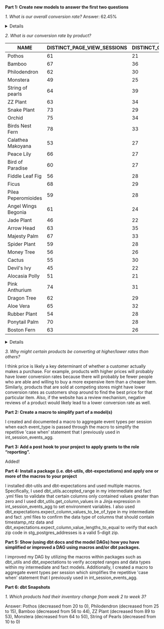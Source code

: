 **Part 1: Create new models to answer the first two questions**

*1. What is our overall conversion rate?* Answer: 62.45%

<details>


```sql

with events_distinct_session_type as (

    select distinct(session_id)
    , case when checkouts > 0 then 1 else 0 end as checkouts
    , case when page_views > 0 then 1 else 0 end as page_views
    from {{ ref('int_session_events_agg') }}
    group by session_id, checkouts, page_views
)

, agg as (

    select sum(events_distinct_session_type.page_views) as distinct_view_sessions
    , sum(events_distinct_session_type.checkouts) as distinct_checkout_sessions
    from events_distinct_session_type

)

, final as (
    select distinct_view_sessions
    , distinct_checkout_sessions
    , (distinct_checkout_sessions / distinct_view_sessions) as overall_conversion_rate
    from agg
)

select * from final

```

</details>

*2. What is our conversion rate by product?*

| NAME                | DISTINCT_PAGE_VIEW_SESSIONS | DISTINCT_ORDER_SESSIONS | CONVERSION_RATE |
|---------------------|-----------------------------|-------------------------|-----------------|
| Pothos              | 61                          | 21                      | 0.344262        |
| Bamboo              | 67                          | 36                      | 0.537313        |
| Philodendron        | 62                          | 30                      | 0.483871        |
| Monstera            | 49                          | 25                      | 0.510204        |
| String of pearls    | 64                          | 39                      | 0.609375        |
| ZZ Plant            | 63                          | 34                      | 0.539683        |
| Snake Plant         | 73                          | 29                      | 0.397260        |
| Orchid              | 75                          | 34                      | 0.453333        |
| Birds Nest Fern     | 78                          | 33                      | 0.423077        |
| Calathea Makoyana   | 53                          | 27                      | 0.509434        |
| Peace Lily          | 66                          | 27                      | 0.409091        |
| Bird of Paradise    | 60                          | 27                      | 0.450000        |
| Fiddle Leaf Fig     | 56                          | 28                      | 0.500000        |
| Ficus               | 68                          | 29                      | 0.426471        |
| Pilea Peperomioides | 59                          | 28                      | 0.474576        |
| Angel Wings Begonia | 61                          | 24                      | 0.393443        |
| Jade Plant          | 46                          | 22                      | 0.478261        |
| Arrow Head          | 63                          | 35                      | 0.555556        |
| Majesty Palm        | 67                          | 33                      | 0.492537        |
| Spider Plant        | 59                          | 28                      | 0.474576        |
| Money Tree          | 56                          | 26                      | 0.464286        |
| Cactus              | 55                          | 30                      | 0.545455        |
| Devil's Ivy         | 45                          | 22                      | 0.488889        |
| Alocasia Polly      | 51                          | 21                      | 0.411765        |
| Pink Anthurium      | 74                          | 31                      | 0.418919        |
| Dragon Tree         | 62                          | 29                      | 0.467742        |
| Aloe Vera           | 65                          | 32                      | 0.492308        |
| Rubber Plant        | 54                          | 28                      | 0.518519        |
| Ponytail Palm       | 70                          | 28                      | 0.400000        |
| Boston Fern         | 63                          | 26                      | 0.412698        |

<details>


```sql

with orders as (

    select product_id
    , distinct_order_sessions
    from {{ ref('int_distinct_order_sessions_per_product') }}
)

, page_views as (

    select product_id
    , distinct_page_view_sessions
    from {{ ref('int_distinct_page_view_sessions_per_product') }}
)

, products as (

    select product_id, name
    from {{ ref('stg_postgres_products')}}
)

select products.name
    , page_views.distinct_page_view_sessions
    , orders.distinct_order_sessions
    , (orders.distinct_order_sessions / page_views.distinct_page_view_sessions) as conversion_rate
from page_views
left join orders on page_views.product_id = orders.product_id
left join products on page_views.product_id = products.product_id

```

</details>

*3. Why might certain products be converting at higher/lower rates than others?*

I think price is likely a key determinant of whether a customer actually makes a purchase. For example, products with higher prices will probably have lower conversion rates because there will probably be fewer people who are able and willing to buy a more expensive item than a cheaper item. Similarly, products that are sold at competing stores might have lower conversion rates as customers shop around to find the best price for that particular item. Also, if the website has a review mechanism, negative reviews of a product would likely lead to a lower conversion rate as well.

**Part 2: Create a macro to simplify part of a model(s)**

I created and documented a macro to aggregate event types per session when each event_type is passed through the macro to simplify the repetitive 'case when' statement that I previously used in int_session_events_agg.

**Part 3: Add a post hook to your project to apply grants to the role “reporting”.**

Added!

**Part 4: Install a package (i.e. dbt-utils, dbt-expectations) and apply one or more of the macros to your project**

I installed dbt-utils and dbt-expectations and used multiple macros. Specifically, I used dbt_utils.accepted_range in my intermediate and fact .yml files to validate that certain columns only contained values greater than zero and I used dbt_utils.get_column_values in a Jinja expression in int_session_events_agg to set environment variables. I also used dbt_expectations.expect_column_values_to_be_of_type in my intermediate and fact .yml files to confirm the data type of columns that should contain timestamp_ntz data and dbt_expectations.expect_column_value_lengths_to_equal to verify that each zip code in stg_postgres_addresses is a valid 5-digit zip.

**Part 5: Show (using dbt docs and the model DAGs) how you have simplified or improved a DAG using macros and/or dbt packages.**

I improved my DAG by utilizing the macros within packages such as dbt_utils and dbt_expectations to verify accepted ranges and data types within my intermediate and fact models. Additionally, I created a macro to aggregate event types per session which simplifies the repetitive 'case when' statement that I previously used in int_session_events_agg.

**Part 6: dbt Snapshots**

*1. Which products had their inventory change from week 2 to week 3?*

Answer: Pothos (decreased from 20 to 0), Philodendron (decreased from 25 to 15), Bamboo (decreased from 56 to 44), ZZ Plant (decreased from 89 to 53), Monstera (decreased from 64 to 50), String of Pearls (decreased from 10 to 0)